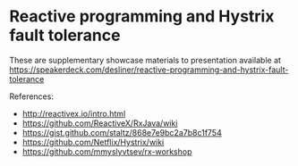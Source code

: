 #  Reactive programming and Hystrix fault tolerance
These are supplementary showcase materials to presentation available at https://speakerdeck.com/desliner/reactive-programming-and-hystrix-fault-tolerance

References:
* http://reactivex.io/intro.html
* https://github.com/ReactiveX/RxJava/wiki
* https://gist.github.com/staltz/868e7e9bc2a7b8c1f754
* https://github.com/Netflix/Hystrix/wiki
* https://github.com/mmyslyvtsev/rx-workshop
